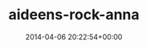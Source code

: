 ---
title:		"aideens-rock-anna"
type:		"upload"
description:		"TBC"
date:		"2014-04-06 20:22:54+00:00"
album:		"people"
filename:		"aideens-rock-anna.md"
series:		""
cl_public_id:		"people/aideens-rock-anna"
cl_version:		1497005298
format:		"tiff"
bytes:		1867052
width:		810
height:		1440
exposure_mode:		"Auto"
program:		"Aperture-priority AE"
aperture:		"1.4"
focal_length:		"50.0 mm"
iso:		"200"
shutter_speed:		"1/800"
metering:		"Center-weighted average"
flash:		"Off, Did not fire"
white_balance:		"As Shot"
colour_temp:		"6650"
has_crop:		"false"
orientation:		"Horizontal (normal)"
camera_model:		"NIKON D800"
lens_info:		"0mm f/0"
artist:		"No artist info"
x_resolution:		"300"
y_resolution:		"300"
---